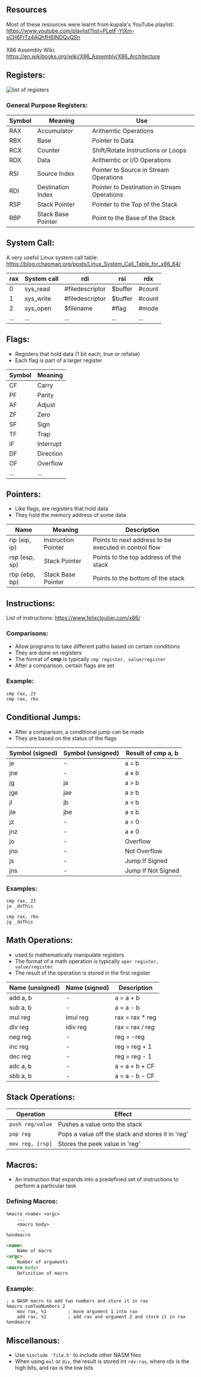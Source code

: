 <h2>Resources</h2>

Most of these resources were learnt from kupala's YouTube playlist:
<br>https://www.youtube.com/playlist?list=PLetF-YjXm-sCH6FrTz4AQhfH6INDQvQSn
<br>
<br>X86 Assembly Wiki:
<br>https://en.wikibooks.org/wiki/X86_Assembly/X86_Architecture

<h2>Registers:</h2>

![list of registers](https://i.stack.imgur.com/N0KnG.png)

<h3>General Purpose Registers:</h3>

| Symbol | Meaning | Use |
| --- | --- | --- |
| RAX | Accumulator | Arithemtic Operations |
| RBX | Base | Pointer to Data |
| RCX | Counter | Shift/Rotate Instructions or Loops |
| RDX | Data | Arithemtic or I/O Operations |
| RSI | Source Index | Pointer to Source in Stream Operations |
| RDI | Destination Index | Pointer to Destination in Stream Operations |
| RSP | Stack Pointer | Pointer to the Top of the Stack |
| RBP | Stack Base Pointer | Point to the Base of the Stack |

<h2>System Call:</h2>

A very useful Linux system call table: https://blog.rchapman.org/posts/Linux_System_Call_Table_for_x86_64/

| rax | System call | rdi | rsi | rdx |
| --- | ----------- | --- | --- | --- |
| 0 | sys_read | #filedescriptor | $buffer | #count |
| 1 | sys_write | #filedescriptor | $buffer | #count |
| 2 | sys_open | $filename | #flag | #mode |
| ... | ... | ... | ... | ... | ... |

<h2>Flags:</h2>

- Registers that hold data (1 bit each, true or refalse)
- Each flag is part of a larger register

| Symbol | Meaning |
| --- | --- |
| CF | Carry |
| PF | Parity |
| AF | Adjust |
| ZF | Zero |
| SF | Sign |
| TF | Trap |
| IF | Interrupt |
| DF | Direction |
| OF | Overflow |
| ... | ... |

<h2>Pointers:</h2>

- Like flags, are registers that hold data
- They hold the memory address of some data

| Name | Meaning | Description |
| --- | --- | --- |
| rip (eip, ip) | Instruction Pointer | Points to next address to be executed in control flow |
| rsp (esp, sp) | Stack Pointer | Points to the top address of the stack |
| rbp (ebp, bp) | Stack Base Pointer | Points to the bottom of the stack |

<h2>Instructions:</h2>

List of instructions: https://www.felixcloutier.com/x86/

<h3>Comparisons:</h3>

- Allow programs to take different paths based on certain conditions
- They are done on registers
- The format of <b>cmp</b> is typically `cmp register, value/register`
- After a comparison, certain flags are set

<h3>Example:</h3>

```
cmp rax, 23
cmp rax, rbx
 ```
 
<h2>Conditional Jumps:</h2>
 
- After a comparison, a conditional jump can be made
- They are based on the status of the flags

| Symbol (signed) | Symbol (unsigned) | Result of <b>cmp</b> a, b |
| --- | --- | --- |
| je | - | a = b |
| jne | - | a ≠ b |
| jg | ja | a > b |
| jge | jae | a ≥ b |
| jl | jb | a < b |
| jle | jbe | a ≤ b |
| jz | - | a = 0 |
| jnz | - | a ≠ 0 |
| jo | - | Overflow |
| jno | - | Not Overflow |
| js | - | Jump If Signed |
| jns | - | Jump If Not Signed |

<h3>Examples:</h3>

```
cmp rax, 23
je _doThis
```
```
cmp rax, rbx
jg _doThis
```

<h2>Math Operations:</h2>

- used to mathematically manipulate registers
- The format of a math operation is typically `oper register, value/register`
- The result of the operation is stored in the first register

| Name (unsigned) | Name (signed) | Description |
| --- | --- | --- |
| add a, b | - | a = a + b |
| sub a, b | - | a = a - b |
| mul reg | imul reg | rax = rax * reg |
| div reg | idiv reg | rax = rax / reg |
| neg reg | - | reg = -reg |
| inc reg | - | reg = reg + 1 |
| dec reg | - | reg = reg - 1 |
| adc a, b | - | a = a + b + CF |
| sbb a, b | - | a = a - b - CF |

<h2>Stack Operations:</h2>

| Operation | Effect |
| --- | --- |
| `push reg/value` | Pushes a value onto the stack |
| `pop reg` | Pops a value off the stack and stores it in 'reg' |
| `mov reg, [rsp]` | Stores the peek value in 'reg' |

<h2>Macros:</h2>

- An instruction that expands into a predefined set of instructions to perform a particular task

<h3>Defining Macros:</h3>

```
%macro <name> <argc>
    ...
    <macro body>
    ...
%endmacro
```

``` html
<name>
    Name of macro
<argc>
    Number of arguments
<macro body>
    Definition of macro
```

<h3>Example:</h3>

```
; a NASM macro to add two numbers and store it in rax
%macro sumTwoNumbers 2
    mov rax, %1        ; move argument 1 into rax
    add rax, %2        ; add rax and argument 2 and store it in rax
%endmacro
```

<h2>Miscellanous:</h2>

- Use `%include 'file.h'` to include other NASM files
- When using `mul` or `div`, the result is stored int `rdx:rax`,  where rdx is the high bits, and rax is the low bits

